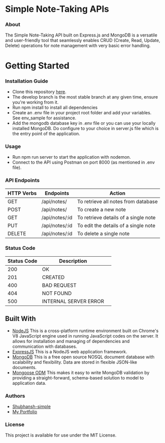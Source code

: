 
# Simple Note-Taking APIs 
### About
The Simple Note-Taking API built on Express.js and MongoDB is a versatile and user-friendly tool that seamlessly enables CRUD (Create, Read, Update, Delete) operations for note management with very basic error handling.

# Getting Started

### Installation Guide
* Clone this repository [here](https://github.com/Shubhansh-Simple/Simple-Note-Taking-Api.git).
* The develop branch is the most stable branch at any given time, ensure you're working from it.
* Run npm install to install all dependencies
* Create an .env file in your project root folder and add your variables. See env_sample for assistance.
* Add the mongodb database key in .env file or you can use your locally installed MongoDB. Do configure to your choice in server.js file which is the entry point of the application.

### Usage
* Run npm run server to start the application with nodemon.
* Connect to the API using Postman on port 8000 (as mentioned in .env file).

### API Endpoints
| HTTP Verbs | Endpoints | Action |
| --- | --- | --- |
| GET | /api/notes/  | To retrieve all notes from database |
| POST | /api/notes/  | To create a new note |
| GET | /api/notes/:id  | To retrieve details of a single note |
| PUT | /api/notes/:id  | To edit the details of a single note |
| DELETE | /api/notes/:id  | To delete a single note |

### Status Code

| Status Code | Description | |
| --- | --- | --- | 
| 200 | OK |
| 201 | CREATED |
| 400 | BAD REQUEST |
| 404 | NOT FOUND |
| 500 | INTERNAL SERVER ERROR |

## Built With
* [NodeJS](https://nodejs.org/) This is a cross-platform runtime environment built on Chrome's V8 JavaScript engine used in running JavaScript codes on the server. It allows for installation and managing of dependencies and communication with databases.
* [ExpressJS](https://www.expresjs.org/) This is a NodeJS web application framework.
* [MongoDB](https://www.mongodb.com/) This is a free open source NOSQL document database with scalability and flexibility. Data are stored in flexible JSON-like documents.
* [Mongoose ODM](https://mongoosejs.com/) This makes it easy to write MongoDB validation by providing a straight-forward, schema-based solution to model to application data.

### Authors
* [Shubhansh-simple](https://github.com/Shubhansh-Simple)
* [My Portfolio](https://shub.pythonanywhere.com/profile/)
### License
This project is available for use under the MIT License.


